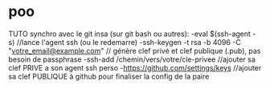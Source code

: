 # poo

TUTO synchro avec le git insa (sur git bash ou autres):
-eval $(ssh-agent -s) //lance l'agent ssh (ou le redemarre)
-ssh-keygen -t rsa -b 4096 -C "votre_email@example.com" // génère clef privé et clef publique (.pub), pas besoin de passphrase
-ssh-add /chemin/vers/votre/cle-privee //ajouter sa clef PRIVE a son agent ssh perso
-https://github.com/settings/keys  //ajouter sa clef PUBLIQUE à github pour finaliser la config de la paire









